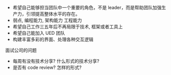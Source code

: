 - 希望自己能够担当团队中一个重要的角色，不是 leader，而是帮助团队加强生产力，引领提高整体水平的存在。
- 弱点, 编程能力, 架构能力 工程能力
- 希望自己工作三五年后不再局限于技术, 框架或者工具上
- 希望自己能加入 UED 团队
- 构建丰富多彩的界面、处理各种交互逻辑


面试公司的问题

- 每周有没有技术分享? 什么形式的技术分享?
- 是否有 code review? 怎样的形式? 